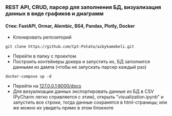 ### REST API, CRUD, парсер для заполнения БД, визуализация данных в виде графиков и диаграмм
#### Стек: FastAPI, Ormar, Alembic, BS4, Pandas, Plotly, Docker
* Клонировать репозиторий
```
git clone https://github.com/Cpt-Potato/azbykamebeli.git
```
* Перейти в папку с проектом
* Построить контейнеры докера и запустить их, БД заполнится данными из дампа (чтобы не запускать парсер каждый раз)
```
docker-compose up -d
```
* Перейти на [127.0.0.1:8000/docs](127.0.0.1:8000/docs)
* Для визуализации данных экспортировать данные из БД в CSV (PyCharm легко справляется с этим), открыть "visualization.ipynb" и запустить все строки, тогда данные сохранятся в html-страницы; 
или же можно их увидеть прямо в этом блокноте
